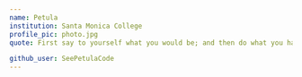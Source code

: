 ```yaml
---
name: Petula
institution: Santa Monica College
profile_pic: photo.jpg
quote: First say to yourself what you would be; and then do what you have to do. - Epictetis

github_user: SeePetulaCode
---
```

